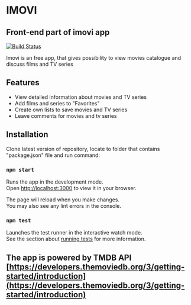 # IMOVI
## Front-end part of imovi app

[![Build Status](https://travis-ci.org/joemccann/dillinger.svg?branch=master)](https://travis-ci.org/joemccann/dillinger)

Imovi is an free app, that gives possibility to view movies catalogue and discuss films and TV series 

## Features

- View detailed information about movies and TV series
- Add films and series to "Favorites"
- Create own lists to save movies and TV series
- Leave comments for movies and tv series

## Installation

Clone latest version of repository, locate to folder that contains "package.json" file and run command:

### `npm start`

Runs the app in the development mode.\
Open [http://localhost:3000](http://localhost:3000) to view it in your browser.

The page will reload when you make changes.\
You may also see any lint errors in the console.

### `npm test`

Launches the test runner in the interactive watch mode.\
See the section about [running tests](https://facebook.github.io/create-react-app/docs/running-tests) for more information.

## The app is powered by TMDB API [https://developers.themoviedb.org/3/getting-started/introduction](https://developers.themoviedb.org/3/getting-started/introduction)